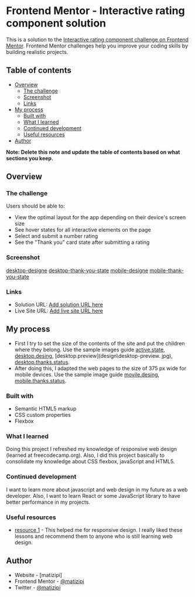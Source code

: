 # Frontend Mentor - Interactive rating component solution

This is a solution to the [Interactive rating component challenge on Frontend Mentor](https://www.frontendmentor.io/challenges/interactive-rating-component-koxpeBUmI). Frontend Mentor challenges help you improve your coding skills by building realistic projects. 

## Table of contents

- [Overview](#overview)
  - [The challenge](#the-challenge)
  - [Screenshot](#screenshot)
  - [Links](#links)
- [My process](#my-process)
  - [Built with](#built-with)
  - [What I learned](#what-i-learned)
  - [Continued development](#continued-development)
  - [Useful resources](#useful-resources)
- [Author](#author)

**Note: Delete this note and update the table of contents based on what sections you keep.**

## Overview

### The challenge

Users should be able to:

- View the optimal layout for the app depending on their device's screen size
- See hover states for all interactive elements on the page
- Select and submit a number rating
- See the "Thank you" card state after submitting a rating

### Screenshot

[desktop-designe](images/desktop-designe.jpg)
[desktop-thank-you-state](images/thank-you-state-desktop.jpg)
[mobile-designe](images/mobile-designe.jpg)
[mobile-thank-you-state](images/thank-you-state-mobile.jpg)

### Links

- Solution URL: [Add solution URL here](https://your-solution-url.com)
- Live Site URL: [Add live site URL here](https://your-live-site-url.com)

## My process
- First I try to set the size of the contents of the site and put the children where they belong. Use the sample images guide [active.state](design/active-states.jpg), [desktop.desing](design/desktop-design.jpg), [desktop.preview](design\desktop-preview. jpg), [desktop.thanks.status](design/desktop-thank-you-state.jpg).
- After doing this, I adapted the web pages to the size of 375 px wide for mobile devices. Use the sample image guide [movile.desing](design/mobile-design.jpg),
[mobile.thanks.status](design/mobile-thank-you-state.jpg).

### Built with

- Semantic HTML5 markup
- CSS custom properties
- Flexbox

### What I learned
  Doing this project I refreshed my knowledge of responsive web design (learned at freecodecamp.org). Also, I did this project basically to consolidate my knowledge about CSS flexbox, javaScript and HTML5.

### Continued development
  I want to learn more about javascript and web design in my future as a web developer. Also, I want to learn React or some JavaScript library to have better performance in my projects. 

### Useful resources

- [resource 1](https://www.freecodecamp.org/espanol/learn/responsive-web-design) - This helped me for responsive design. I really liked these lessons and recommend them to anyone who is still learning web design.

## Author

- Website - [matizipi]
- Frontend Mentor - [@matizipi](https://www.frontendmentor.io/profile/matizipi)
- Twitter - [@matizipi](https://www.twitter.com/matizipi)


